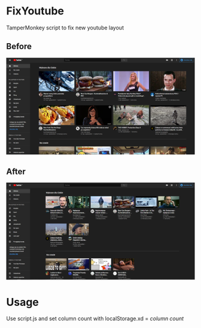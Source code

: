 # FixYoutube
TamperMonkey script to fix new youtube layout
## Before
![before](before.PNG)
## After
![after](after.PNG)
# Usage
Use script.js and set column count with localStorage.xd = *column count*
